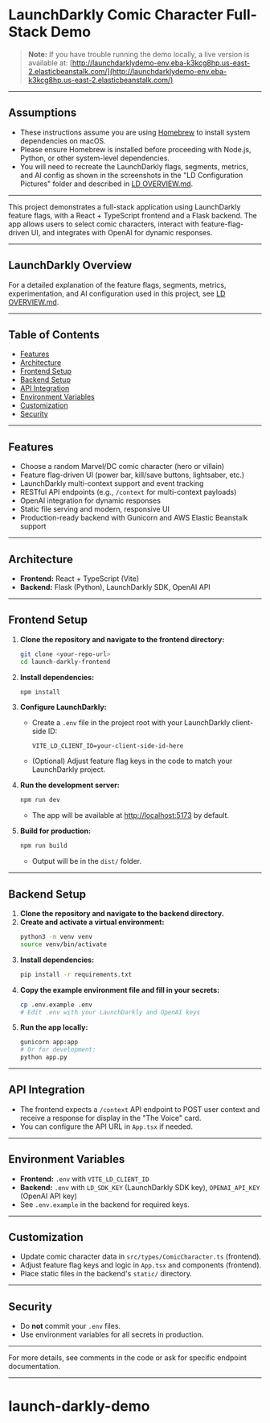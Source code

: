 # LaunchDarkly Comic Character Full-Stack Demo

> **Note:** If you have trouble running the demo locally, a live version is available at:
> [http://launchdarklydemo-env.eba-k3kcg8hp.us-east-2.elasticbeanstalk.com/](http://launchdarklydemo-env.eba-k3kcg8hp.us-east-2.elasticbeanstalk.com/)

---

## Assumptions

- These instructions assume you are using [Homebrew](https://brew.sh/) to install system dependencies on macOS.
- Please ensure Homebrew is installed before proceeding with Node.js, Python, or other system-level dependencies.
- You will need to recreate the LaunchDarkly flags, segments, metrics, and AI config as shown in the screenshots in the "LD Configuration Pictures" folder and described in [LD OVERVIEW.md](./LD%20OVERVIEW.md).

---

This project demonstrates a full-stack application using LaunchDarkly feature flags, with a React + TypeScript frontend and a Flask backend. The app allows users to select comic characters, interact with feature-flag-driven UI, and integrates with OpenAI for dynamic responses.

---

## LaunchDarkly Overview

For a detailed explanation of the feature flags, segments, metrics, experimentation, and AI configuration used in this project, see [LD OVERVIEW.md](./LD%20OVERVIEW.md).

---

## Table of Contents

- [Features](#features)
- [Architecture](#architecture)
- [Frontend Setup](#frontend-setup)
- [Backend Setup](#backend-setup)
- [API Integration](#api-integration)
- [Environment Variables](#environment-variables)
- [Customization](#customization)
- [Security](#security)

---

## Features

- Choose a random Marvel/DC comic character (hero or villain)
- Feature flag-driven UI (power bar, kill/save buttons, lightsaber, etc.)
- LaunchDarkly multi-context support and event tracking
- RESTful API endpoints (e.g., `/context` for multi-context payloads)
- OpenAI integration for dynamic responses
- Static file serving and modern, responsive UI
- Production-ready backend with Gunicorn and AWS Elastic Beanstalk support

---

## Architecture

- **Frontend:** React + TypeScript (Vite)
- **Backend:** Flask (Python), LaunchDarkly SDK, OpenAI API

---

## Frontend Setup

1. **Clone the repository and navigate to the frontend directory:**
   ```bash
   git clone <your-repo-url>
   cd launch-darkly-frontend
   ```

2. **Install dependencies:**
   ```bash
   npm install
   ```

3. **Configure LaunchDarkly:**
   - Create a `.env` file in the project root with your LaunchDarkly client-side ID:
     ```
     VITE_LD_CLIENT_ID=your-client-side-id-here
     ```
   - (Optional) Adjust feature flag keys in the code to match your LaunchDarkly project.

4. **Run the development server:**
   ```bash
   npm run dev
   ```
   - The app will be available at [http://localhost:5173](http://localhost:5173) by default.

5. **Build for production:**
   ```bash
   npm run build
   ```
   - Output will be in the `dist/` folder.

---

## Backend Setup

1. **Clone the repository and navigate to the backend directory.**
2. **Create and activate a virtual environment:**
   ```bash
   python3 -m venv venv
   source venv/bin/activate
   ```
3. **Install dependencies:**
   ```bash
   pip install -r requirements.txt
   ```
4. **Copy the example environment file and fill in your secrets:**
   ```bash
   cp .env.example .env
   # Edit .env with your LaunchDarkly and OpenAI keys
   ```
5. **Run the app locally:**
   ```bash
   gunicorn app:app
   # Or for development:
   python app.py
   ```

---

## API Integration

- The frontend expects a `/context` API endpoint to POST user context and receive a response for display in the "The Voice" card.
- You can configure the API URL in `App.tsx` if needed.

---

## Environment Variables

- **Frontend:** `.env` with `VITE_LD_CLIENT_ID`
- **Backend:** `.env` with `LD_SDK_KEY` (LaunchDarkly SDK key), `OPENAI_API_KEY` (OpenAI API key)
- See `.env.example` in the backend for required keys.

---

## Customization

- Update comic character data in `src/types/ComicCharacter.ts` (frontend).
- Adjust feature flag keys and logic in `App.tsx` and components (frontend).
- Place static files in the backend's `static/` directory.

---

## Security

- Do **not** commit your `.env` files.
- Use environment variables for all secrets in production.

---

For more details, see comments in the code or ask for specific endpoint documentation.

---
# launch-darkly-demo
